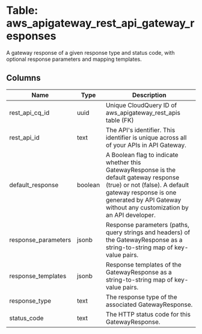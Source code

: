
# Table: aws_apigateway_rest_api_gateway_responses
A gateway response of a given response type and status code, with optional response parameters and mapping templates.
## Columns
| Name        | Type           | Description  |
| ------------- | ------------- | -----  |
|rest_api_cq_id|uuid|Unique CloudQuery ID of aws_apigateway_rest_apis table (FK)|
|rest_api_id|text|The API's identifier. This identifier is unique across all of your APIs in API Gateway.|
|default_response|boolean|A Boolean flag to indicate whether this GatewayResponse is the default gateway response (true) or not (false). A default gateway response is one generated by API Gateway without any customization by an API developer.|
|response_parameters|jsonb|Response parameters (paths, query strings and headers) of the GatewayResponse as a string-to-string map of key-value pairs.|
|response_templates|jsonb|Response templates of the GatewayResponse as a string-to-string map of key-value pairs.|
|response_type|text|The response type of the associated GatewayResponse.|
|status_code|text|The HTTP status code for this GatewayResponse.|
